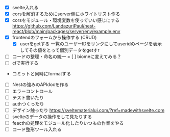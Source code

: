 - [x] svelte入れる
- [x] corsを解消するためにserver側にホワイトリスト作る
- [x] corsをモジュール・環境変数を使っていい感じにする 
https://github.com/LandazuriPaul/nest-react/blob/main/packages/server/env/example.env
- [x] frontendのフォームから操作する (CRUD)
  - [x] userをgetする
    一覧のユーザーIDをリンクにしてuseridのページを表示してその値をとって個別データをgetすr
- [ ] コードの整理・命名の統一
= [ ] biomeに変えてみる？ 
- [ ] ciで実行する
 - コミットと同時にformatする 
- [ ] Nestの強みのAPIdocを作る 
- [ ] エラーコントロール
- [ ] テスト書いたり
- [ ] authつくったり    
- [ ] デザイン触ったり
  https://sveltematerialui.com/?ref=madewithsvelte.com
- [ ] svelteのデータの操作をして見たりする 
- [ ] feacthの処理をモジュール化したりいつもの作業をやる
- [ ] コード整形ツール入れる
